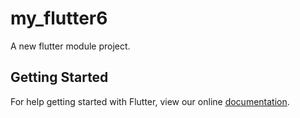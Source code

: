 # my_flutter6

A new flutter module project.

## Getting Started

For help getting started with Flutter, view our online
[documentation](https://flutter.dev/).
